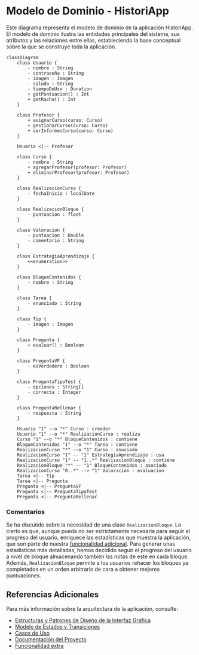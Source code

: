 # Modelo de Dominio - HistoriApp


Este diagrama representa el modelo de dominio de la aplicación HistoriApp. El modelo de dominio ilustra las entidades principales del sistema, sus atributos y las relaciones entre ellas, estableciendo la base conceptual sobre la que se construye toda la aplicación.

```mermaid
classDiagram
    class Usuario {
        - nombre : String
        - contraseña : String
        - imagen : Imagen
        - saludo : String
        - tiempoDeUso : Duration
        + getPuntuacion() : Int
        + getRacha() : Int
    }

    class Profesor {
        + asignarCurso(curso: Curso)
        + gestionarCurso(curso: Curso)
        + verInformesCurso(curso: Curso)
    }

    Usuario <|-- Profesor

    class Curso {
        - nombre : String
        + agregarProfesor(profesor: Profesor)
        + eliminarProfesor(profesor: Profesor)
    }

    class RealizacionCurso {
        - fechaInicio : localDate
    }

    class RealizacionBloque {
        - puntuacion : float
    }

    class Valoracion {
        - puntuacion : Double
        - comentario : String
    }

    class EstrategiaAprendizaje {
        <<enumeration>>
    }

    class BloqueContenidos {
        - nombre : String
    }

    class Tarea {
        - enunciado : String
    }

    class Tip {
        - imagen : Imagen
    }

    class Pregunta {
        + evaluar() : Boolean
    }

    class PreguntaVF {
        - esVerdadero : Boolean
    }

    class PreguntaTipoTest {
        - opciones : String[]
        - correcta : Integer
    }

    class PreguntaRellenar {
        - respuesta : String
    }

    Usuario "1" --o "*" Curso : creador
    Usuario "1" --o "*" RealizacionCurso : realiza
    Curso "1" --o "*" BloqueContenidos : contiene
    BloqueContenidos "1" --o "*" Tarea : contiene
    RealizacionCurso "*" --o "1" Curso : asociado
    RealizacionCurso "1" -- "1" EstrategiaAprendizaje : usa
    RealizacionCurso "1" -- "1..*" RealizacionBloque : contiene
    RealizacionBloque "*" -- "1" BloqueContenidos : asociado
    RealizacionCurso "0..*" --> "1" Valoracion : evaluacion
    Tarea <|-- Tip
    Tarea <|-- Pregunta
    Pregunta <|-- PreguntaVF
    Pregunta <|-- PreguntaTipoTest
    Pregunta <|-- PreguntaRellenar

```

### Comentarios

Se ha discutido sobre la necesidad de una clase `RealizacionBloque`. Lo cierto es que, aunque pueda no ser estrictamente necesaria para seguir el progreso del usuario, enriquece las estadísticas que muestra la aplicación, que son parte de nuestra [funcionalidad adicional](funcionalidadExtra.md). Para generar unas estadísticas más detalladas, hemos decidido seguir el progreso del usuario a nivel de bloque almacenando también las notas de este en cada bloque. Además, `RealizacionBloque` permite a los usuarios rehacer los bloques ya completados en un orden arbitrario de cara a obtener mejores puntuaciones.


## Referencias Adicionales

Para más información sobre la arquitectura de la aplicación, consulte:
- [Estructuras y Patrones de Diseño de la Interfaz Gráfica](modeloVista.md)
- [Modelo de Estados y Transiciones](modeloEstados.md)
- [Casos de Uso](casosDeUso.md)
- [Documentación del Proyecto](README.md)
- [Funcionalidad extra](funcionalidadExtra.md)
